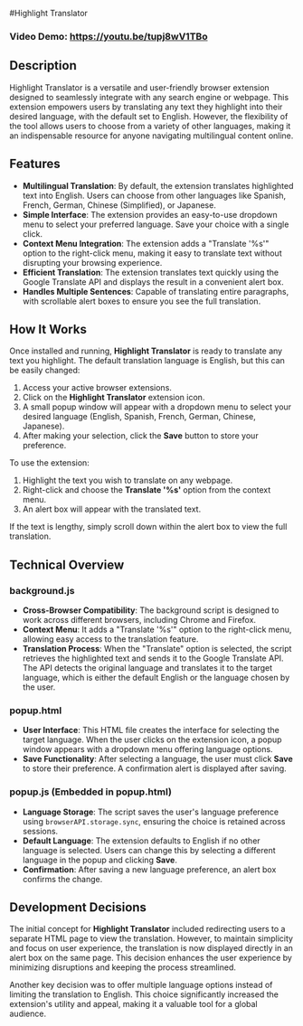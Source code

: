 #Highlight Translator
### Video Demo: https://youtu.be/tupj8wV1TBo
## Description

Highlight Translator is a versatile and user-friendly browser extension designed to seamlessly integrate with any search engine or webpage. This extension empowers users by translating any text they highlight into their desired language, with the default set to English. However, the flexibility of the tool allows users to choose from a variety of other languages, making it an indispensable resource for anyone navigating multilingual content online.

## Features

- **Multilingual Translation**: By default, the extension translates highlighted text into English. Users can choose from other languages like Spanish, French, German, Chinese (Simplified), or Japanese.
- **Simple Interface**: The extension provides an easy-to-use dropdown menu to select your preferred language. Save your choice with a single click.
- **Context Menu Integration**: The extension adds a "Translate '%s'" option to the right-click menu, making it easy to translate text without disrupting your browsing experience.
- **Efficient Translation**: The extension translates text quickly using the Google Translate API and displays the result in a convenient alert box.
- **Handles Multiple Sentences**: Capable of translating entire paragraphs, with scrollable alert boxes to ensure you see the full translation.

## How It Works

Once installed and running, **Highlight Translator** is ready to translate any text you highlight. The default translation language is English, but this can be easily changed:

1. Access your active browser extensions.
2. Click on the **Highlight Translator** extension icon.
3. A small popup window will appear with a dropdown menu to select your desired language (English, Spanish, French, German, Chinese, Japanese).
4. After making your selection, click the **Save** button to store your preference.

To use the extension:

1. Highlight the text you wish to translate on any webpage.
2. Right-click and choose the **Translate '%s'** option from the context menu.
3. An alert box will appear with the translated text.

If the text is lengthy, simply scroll down within the alert box to view the full translation.

## Technical Overview

### background.js

- **Cross-Browser Compatibility**: The background script is designed to work across different browsers, including Chrome and Firefox.
- **Context Menu**: It adds a "Translate '%s'" option to the right-click menu, allowing easy access to the translation feature.
- **Translation Process**: When the "Translate" option is selected, the script retrieves the highlighted text and sends it to the Google Translate API. The API detects the original language and translates it to the target language, which is either the default English or the language chosen by the user.

### popup.html

- **User Interface**: This HTML file creates the interface for selecting the target language. When the user clicks on the extension icon, a popup window appears with a dropdown menu offering language options.
- **Save Functionality**: After selecting a language, the user must click **Save** to store their preference. A confirmation alert is displayed after saving.

### popup.js (Embedded in popup.html)

- **Language Storage**: The script saves the user's language preference using `browserAPI.storage.sync`, ensuring the choice is retained across sessions.
- **Default Language**: The extension defaults to English if no other language is selected. Users can change this by selecting a different language in the popup and clicking **Save**.
- **Confirmation**: After saving a new language preference, an alert box confirms the change.

## Development Decisions

The initial concept for **Highlight Translator** included redirecting users to a separate HTML page to view the translation. However, to maintain simplicity and focus on user experience, the translation is now displayed directly in an alert box on the same page. This decision enhances the user experience by minimizing disruptions and keeping the process streamlined.

Another key decision was to offer multiple language options instead of limiting the translation to English. This choice significantly increased the extension's utility and appeal, making it a valuable tool for a global audience.

